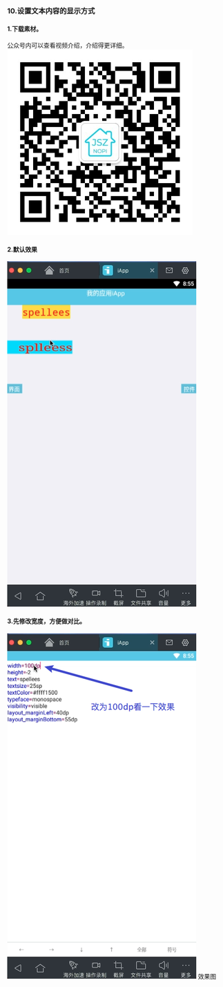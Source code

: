 ### 10.设置文本内容的显示方式
#### 1.下载素材。
公众号内可以查看视频介绍，介绍得更详细。
![title](https://raw.githubusercontent.com/JSZNopi/JSZImage/master/gitnote/2019/10/30/WXCODE-1572446034519.jpeg)

#### 2.默认效果
![title](https://raw.githubusercontent.com/JSZNopi/JSZImage/master/gitnote/2019/11/13/1-1573647635806.png)

#### 3.先修改宽度，方便做对比。
![title](https://raw.githubusercontent.com/JSZNopi/JSZImage/master/gitnote/2019/11/13/2-1573648151439.png)
效果图


#### 